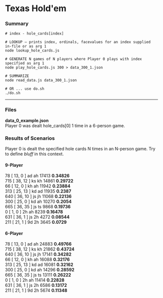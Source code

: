 # Texas Hold'em
### Summary

```shell
# index - hole_cards[index]

# LOOKUP — prints index, ordinals, facevalues for an index supplied in-file or as arg 1
node lookup_hole_cards.js

# GENERATE N games of N players where Player 0 plays with index specified as arg 1
node play_hole_cards.js 300 > data_300_1.json

# SUMMARIZE
node read_data.js data_300_1.json

# OR ... use do.sh
./do.sh
```
---- 

### Files

**data_0_example.json**<br />
Player 0 was dealt hole_cards[0] 1 time in a 6-person game.

### Results of Scenarios
Player 0 is dealt the specified hole cards N times in an N-person game. Try to define *bluff* in this context.


#### 9-Player

78 [ 13, 0 ] ad ah	17413	**0.34826**<br />
715 [ 38, 12 ] ks kh	14861	**0.29722**<br />
66 [ 12, 0 ] kh ah	11942	**0.23884**<br />
313 [ 25, 13 ] kd ad	11935	**0.2387**<br />
640 [ 36, 10 ] js jh	11068	**0.22136**<br />
300 [ 25, 0 ] kd ah	10270	**0.2054**<br />
665 [ 36, 35 ] js ts	9868	**0.19736**<br />
0 [ 1, 0 ] 2h ah	8239	**0.16478**<br />
631 [ 36, 1 ] js 2h	4272	**0.08544**<br />
211 [ 21, 1 ] 9d 2h	3645	**0.0729**<br />


#### 6-Player

78 [ 13, 0 ] ad ah	24883	**0.49766**<br />
715 [ 38, 12 ] ks kh	21862	**0.43724**<br />
640 [ 36, 10 ] js jh	17141	**0.34282**<br />
66 [ 12, 0 ] kh ah	16088	**0.32176**<br />
313 [ 25, 13 ] kd ad	16081	**0.32162**<br />
300 [ 25, 0 ] kd ah	14296	**0.28592**<br />
665 [ 36, 35 ] js ts	13111	**0.26222**<br />
0 [ 1, 0 ] 2h ah	11414	**0.22828**<br />
631 [ 36, 1 ] js 2h	6586	**0.13172**<br />
211 [ 21, 1 ] 9d 2h	5674	**0.11348**<br />
